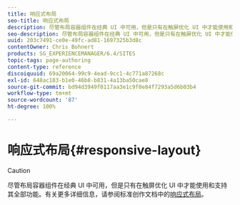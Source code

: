 ```yaml
---
title: 响应式布局
seo-title: 响应式布局
description: 尽管布局容器组件在经典 UI 中可用，但是只有在触屏优化 UI 中才能使用和支持其全部功能。
seo-description: 尽管布局容器组件在经典 UI 中可用，但是只有在触屏优化 UI 中才能使用和支持其全部功能。
uuid: 203c7491-ce0e-49fc-ad81-1697325b3d8c
contentOwner: Chris Bohnert
products: SG_EXPERIENCEMANAGER/6.4/SITES
topic-tags: page-authoring
content-type: reference
discoiquuid: 69a20064-99c9-4ead-9cc1-4c771a87268c
exl-id: 648ac183-b1e0-46b8-b831-4a13ba50cae8
source-git-commit: bd94d3949f0117aa3e1c9f0e84f7293a5d6b03b4
workflow-type: tm+mt
source-wordcount: '87'
ht-degree: 100%

---
```


# 响应式布局{#responsive-layout}

>[!CAUTION]
>
>尽管布局容器组件在经典 UI 中可用，但是只有在触屏优化 UI 中才能使用和支持其全部功能。有关更多详细信息，请参阅标准创作文档中的[响应式布局](/help/sites-authoring/responsive-layout.md)。
